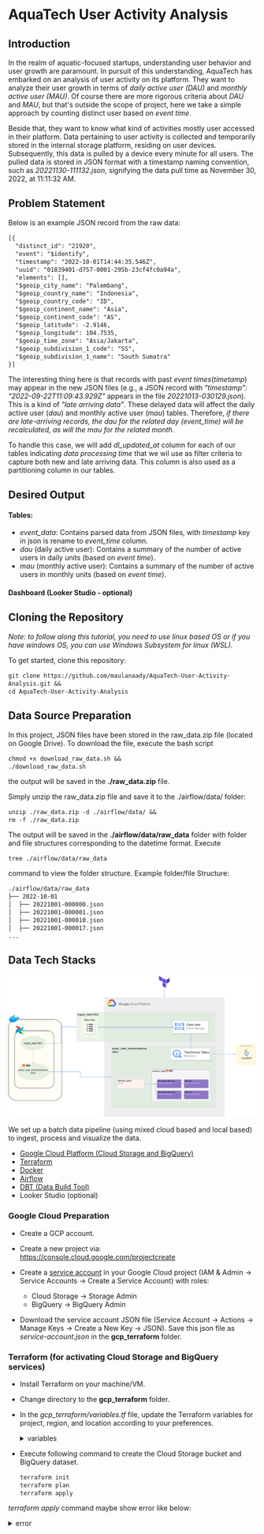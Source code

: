 # AquaTech User Activity Analysis
## Introduction
In the realm of aquatic-focused startups, understanding user behavior and user growth are paramount. In pursuit of this understanding, AquaTech has embarked on an analysis of user activity on its platform. They want to analyze their user growth in terms of *daily active user (DAU)* and *monthly active user (MAU)*. Of course there are more rigorous criteria about *DAU* and *MAU*, but that's outside the scope of project, here we take a simple approach by counting distinct user based on *event time*.

Beside that, they want to know what kind of activities mostly user accessed in their platform. Data pertaining to user activity is collected and temporarily stored in the internal storage platform, residing on user devices. Subsequently, this data is pulled by a device every minute for all users. The pulled data is stored in JSON format with a timestamp naming convention, such as *20221130-111132.json*, signifying the data pull time as November 30, 2022, at 11:11:32 AM.

## Problem Statement
Below is an example JSON record from the raw data:
```
[{
  "distinct_id": "21920",
  "event": "$identify",
  "timestamp": "2022-10-01T14:44:35.546Z",
  "uuid": "01839401-d757-0001-295b-23cf4fc0a94a",
  "elements": [],
  "$geoip_city_name": "Palembang",
  "$geoip_country_name": "Indonesia",
  "$geoip_country_code": "ID",
  "$geoip_continent_name": "Asia",
  "$geoip_continent_code": "AS",
  "$geoip_latitude": -2.9146,
  "$geoip_longitude": 104.7535,
  "$geoip_time_zone": "Asia/Jakarta",
  "$geoip_subdivision_1_code": "SS",
  "$geoip_subdivision_1_name": "South Sumatra"
}]
```
The interesting thing here is that records with past *event times*(*timetamp*) may appear in the new JSON files (e.g., a JSON record with *"timestamp": "2022-09-22T11:09:43.929Z"* appears in the file *20221013-030129.json*). This is a kind of *"late arriving data"*. These delayed data will affect the daily active user (*dau*) and monthly active user (*mau*) tables. Therefore, _if there are late-arriving records, the *dau* for the related day (event_time) will be recalculated, as will the *mau* for the related month_.

To handle this case, we will add *dl_updated_at* column for each of our tables indicating *data processing time* that we wil use as filter criteria to capture both new and late arriving data. This column is also used as a partitioning column in our tables.

## Desired Output
#### Tables:
+	*event_data*: Contains parsed data from JSON files, with *timestamp* key in json is rename to *event_time* column.
+	*dau* (daily active user): Contains a summary of the number of active users in daily units (based on *event time*).
+	*mau* (monthly active user): Contains a summary of the number of active users in monthly units (based on *event time*).

#### Dashboard (Looker Studio - optional)

## Cloning the Repository
*Note: to follow along this tutorial, you need to use linux based OS or if you have windows OS, you can use Windows Subsystem for linux (WSL).*

To get started, clone this repository:
```
git clone https://github.com/maulanaady/AquaTech-User-Activity-Analysis.git &&
cd AquaTech-User-Activity-Analysis
```

## Data Source Preparation
In this project, JSON files have been stored in the raw_data.zip file (located on Google Drive). To download the file, execute the bash script 
```
chmod +x download_raw_data.sh &&
./download_raw_data.sh
```
the output will be saved in the **./raw_data.zip** file.

Simply unzip the raw_data.zip file and save it to the ./airflow/data/ folder:
```
unzip ./raw_data.zip -d ./airflow/data/ &&
rm -f ./raw_data.zip
```
The output will be saved in the **./airflow/data/raw_data** folder with folder and file structures corresponding to the datetime format. 
Execute 
```
tree ./airflow/data/raw_data
``` 
command to view the folder structure.
Example folder/file Structure:
```
./airflow/data/raw_data
├── 2022-10-01
│  ├── 20221001-000000.json
│  ├── 20221001-000001.json
│  ├── 20221001-000010.json
│  ├── 20221001-000017.json
...
```

## Data Tech Stacks
![data pipeline Image](images/flow_chart.png)

We set up a batch data pipeline (using mixed cloud based and local based) to ingest, process and visualize the data.

+	[Google Cloud Platform (Cloud Storage and BigQuery)](https://console.cloud.google.com/)
+	[Terraform](https://developer.hashicorp.com/terraform/docs)
+	[Docker](https://docs.docker.com/)
+	[Airflow](https://airflow.apache.org/docs/)
+	[DBT (Data Build Tool)](https://docs.getdbt.com/)
+	Looker Studio (optional)

### Google Cloud Preparation
+	Create a GCP account.
+ Create a new project via: https://console.cloud.google.com/projectcreate
+	Create a [service account](https://console.cloud.google.com/iam-admin/serviceaccounts) in your Google Cloud project (IAM & Admin -> Service Accounts -> Create a Service Account) with roles:

    - Cloud Storage -> Storage Admin
    - BigQuery -> BigQuery Admin

+	Download the service account JSON file (Service Account -> Actions -> Manage Keys -> Create a New Key -> JSON). Save this json file as *service-account.json* in the **gcp_terraform** folder.

### Terraform (for activating Cloud Storage and BigQuery services)
+	Install Terraform on your machine/VM.
+	Change directory to the **gcp_terraform** folder.
+	In the *gcp_terraform/variables.tf* file, update the Terraform variables for project, region, and location according to your preferences.
    <details>
      <summary>variables</summary>
      
    ![terraform image](images/terraform_variables.png)
    </details>
+	Execute following command to create the Cloud Storage bucket and BigQuery dataset.
    ```
    terraform init
    terraform plan
    terraform apply
    ```
  *terraform apply* command maybe show error like below:
    <details>
      <summary>error</summary>
      
    ![terraform error image](images/bigquery_api_disable_notif.png)
    </details>    
  Just copy url shown in your browser, and enable bigquery API.
    <details>
      <summary>bigquery api</summary>
      
    ![bigquery API image](images/bigquery_api_enable.png)
    </details>
    
  Execute *terraform apply* command again.  

### DBT
+	Update sources.database in the **./airflow/data/dbt/user_activity/models/staging/schema.yml** file according to your project Id.
    <details>
      <summary>schema</summary>
      
    ![dbt image](images/dbt_project_id.png)
    </details>
+	We will use the *materialize = incremental* configuration for the *dau* and *mau* tables to handle *"late arriving data"*.
+ Everytime *event_data_transformations* DAG (detail below) run, it will insert records from GSC to Bigquery *event_data* table and value of *dl_updated_at* column is equal to airflow *data_interval_end* runtime parameter (first task of *event_data_transformations* DAG). Then we filter out *event_data* table by this *dl_updated_at* value to get different *event_time* (*distinct date* and *distinct month*, for *dau* and *mau* tables respectively) to upsert *dau* and *mau* tables, all this job is executed using dbt command (second task of *event_data_transformations* DAG).

### Airflow
+ Preparation
  - Airflow will be deployed using Docker (specifically docker compose), so make sure Docker (and docker compose plugin) is installed on your machine/VM.
  - Copy the google cloud service-account.json file to the **./airflow/data** folder (to be used in creating a Google Cloud connection in Airflow).
  - Navigate to the **./airflow** directory and execute 
    ```
    chmod ugo+w data &&
    mkdir -p logs &&
    mkdir -p config &&
    mkdir -p plugins &&
    docker compose up -d
    ```
  - Ensure all services are up and running (`docker ps`).
  - Log in to the Airflow web server UI (http://localhost:8080) with config:
    ```
    username:airflow
    password: airflow
    ```
  - Hover over the admin tab and click connections.
    <details>
      <summary>connection tab</summary>

    ![connection Image](images/connection_tab.png)
    </details>

  - Create a new connection with **Connection Type = Google Cloud** and **Connection Id = *‘google_client’***
    <details>
      <summary>create connection</summary>

    ![add connection Image](images/add_new_connection.png)
    </details>  

  - Fill in the **Project Id** according to your project Id, and fill in the **Keyfile Path** referring to service-account.json **(/opt/airflow/data/service-account.json)**.
    <details>
      <summary>configure connection</summary>

    ![configure connection Image](images/configure_connection.png)
    </details>  

  - Click the test button at the bottom to test the connection to Google Cloud with the predefined configuration. A successful connection test will display *"Connection successfully tested"* at the top of the web page (scroll up), and then save the connection.
    <details>
      <summary>test connection</summary>

    ![test connection Image](images/test_connection.png)
    </details>  

  - At *airflow/dags/event_data_transformations.py* file, edit value for *project* key at *profile_args* dict in *ProfileConfig* configration to your preferences project id.
    <details>
      <summary>Update project id</summary>

    ![project_id image](images/project_id.png)
    </details>  


+ DAGs

  In this project, we run three DAGs: *create_bigquery_tables*, *get_data* and *event_data_transformations*.
    <details>
      <summary>DAGs</summary>
      
    ![dag image](images/dags_tab.png)
    </details>  
  

  - *create_bigquery_tables* DAG:
    Firstly, activate the DAG by clicking on the DAGs tab on the web and unpausing the *create_bigquery_tables* DAG. This DAG will execute sql file that automatically create tables in Bigquery.

  - *get_data* DAG:
    This DAG runs every hour (schedule = hourly) and retrieves and processes raw data JSON files according to the execution time parameter in Airflow (not all JSON files are processed at once). The output of one run of the DAG is a CSV file uploaded to Cloud Storage with the naming format: *output_{data_interval_start}_{data_interval_end}.csv (e.g., output_20221013030000_20221013040000.csv is the file generated when the DAG runs for the schedule interval from October 13, 2022, at 03:00:00 to April 13, 2024, at 04:00:00)*. Therefore, in one day, 24 files will be generated. 
    When the *data_interval_start* is at 00:00 early in the morning, this DAG will trigger the *event_data_transformations* DAG for execution. 

    Wait until *create_bigquery_tables* DAG run finished, then unpausing the *get_data* DAG, then the job to extract data from the JSON file will run and store the results in Cloud Storage.

  - *event_data_transformations* DAG:
    Unpause the *event_data_transformations* DAG. This DAG runs using the data aware scheduling (dataset schedule) triggered by the *get_data* DAG. When running, this DAG will execute a BigQuery query to create an external table from the CSV file in Cloud Storage for a one-day range and then insert it into the *event_data* table. Next, Airflow will execute the DBT command to transform *event_data* table to upsert the *dau* and *mau* tables.

### Looker Studio (optional)
Create dashboard using your prefered tools. Here we create visualizations using Looker Studio with the *event_data*, *dau*, and *mau* tables. Below is example of the dashboard.
![Example Image](https://github.com/maulanaady/AquaTech-User-Activity-Analysis/blob/main/images/dashboard.png)

